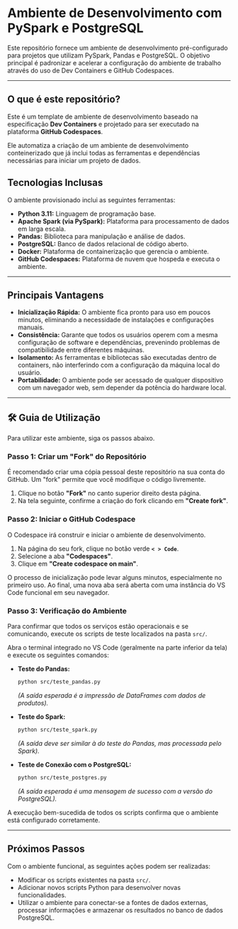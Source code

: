# Ambiente de Desenvolvimento com PySpark e PostgreSQL

Este repositório fornece um ambiente de desenvolvimento pré-configurado para projetos que utilizam PySpark, Pandas e PostgreSQL. O objetivo principal é padronizar e acelerar a configuração do ambiente de trabalho através do uso de Dev Containers e GitHub Codespaces.

---

## O que é este repositório?

Este é um template de ambiente de desenvolvimento baseado na especificação **Dev Containers** e projetado para ser executado na plataforma **GitHub Codespaces**.

Ele automatiza a criação de um ambiente de desenvolvimento conteinerizado que já inclui todas as ferramentas e dependências necessárias para iniciar um projeto de dados.

## Tecnologias Inclusas

O ambiente provisionado inclui as seguintes ferramentas:

* **Python 3.11:** Linguagem de programação base.
* **Apache Spark (via PySpark):** Plataforma para processamento de dados em larga escala.
* **Pandas:** Biblioteca para manipulação e análise de dados.
* **PostgreSQL:** Banco de dados relacional de código aberto.
* **Docker:** Plataforma de containerização que gerencia o ambiente.
* **GitHub Codespaces:** Plataforma de nuvem que hospeda e executa o ambiente.

---

## Principais Vantagens

* **Inicialização Rápida:** O ambiente fica pronto para uso em poucos minutos, eliminando a necessidade de instalações e configurações manuais.
* **Consistência:** Garante que todos os usuários operem com a mesma configuração de software e dependências, prevenindo problemas de compatibilidade entre diferentes máquinas.
* **Isolamento:** As ferramentas e bibliotecas são executadas dentro de containers, não interferindo com a configuração da máquina local do usuário.
* **Portabilidade:** O ambiente pode ser acessado de qualquer dispositivo com um navegador web, sem depender da potência do hardware local.

---

## 🛠️ Guia de Utilização

Para utilizar este ambiente, siga os passos abaixo.

### Passo 1: Criar um "Fork" do Repositório

É recomendado criar uma cópia pessoal deste repositório na sua conta do GitHub. Um "fork" permite que você modifique o código livremente.

1.  Clique no botão **"Fork"** no canto superior direito desta página.
2.  Na tela seguinte, confirme a criação do fork clicando em **"Create fork"**.

### Passo 2: Iniciar o GitHub Codespace

O Codespace irá construir e iniciar o ambiente de desenvolvimento.

1.  Na página do seu fork, clique no botão verde **`< > Code`**.
2.  Selecione a aba **"Codespaces"**.
3.  Clique em **"Create codespace on main"**.

O processo de inicialização pode levar alguns minutos, especialmente no primeiro uso. Ao final, uma nova aba será aberta com uma instância do VS Code funcional em seu navegador.

### Passo 3: Verificação do Ambiente

Para confirmar que todos os serviços estão operacionais e se comunicando, execute os scripts de teste localizados na pasta `src/`.

Abra o terminal integrado no VS Code (geralmente na parte inferior da tela) e execute os seguintes comandos:

* **Teste do Pandas:**
    ```bash
    python src/teste_pandas.py
    ```
    *(A saída esperada é a impressão de DataFrames com dados de produtos).*

* **Teste do Spark:**
    ```bash
    python src/teste_spark.py
    ```
    *(A saída deve ser similar à do teste do Pandas, mas processada pelo Spark).*

* **Teste de Conexão com o PostgreSQL:**
    ```bash
    python src/teste_postgres.py
    ```
    *(A saída esperada é uma mensagem de sucesso com a versão do PostgreSQL).*

A execução bem-sucedida de todos os scripts confirma que o ambiente está configurado corretamente.

---

## Próximos Passos

Com o ambiente funcional, as seguintes ações podem ser realizadas:

* Modificar os scripts existentes na pasta `src/`.
* Adicionar novos scripts Python para desenvolver novas funcionalidades.
* Utilizar o ambiente para conectar-se a fontes de dados externas, processar informações e armazenar os resultados no banco de dados PostgreSQL.
